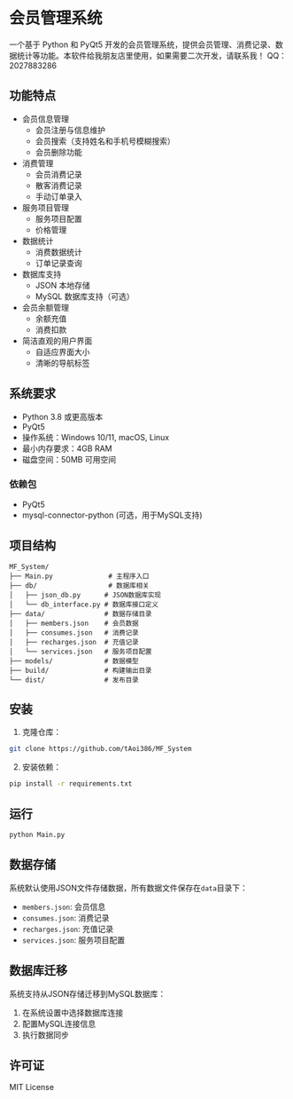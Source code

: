 # 会员管理系统

一个基于 Python 和 PyQt5 开发的会员管理系统，提供会员管理、消费记录、数据统计等功能。本软件给我朋友店里使用，如果需要二次开发，请联系我！
QQ：2027883286

## 功能特点

- 会员信息管理
  - 会员注册与信息维护
  - 会员搜索（支持姓名和手机号模糊搜索）
  - 会员删除功能
- 消费管理
  - 会员消费记录
  - 散客消费记录
  - 手动订单录入
- 服务项目管理
  - 服务项目配置
  - 价格管理
- 数据统计
  - 消费数据统计
  - 订单记录查询
- 数据库支持
  - JSON 本地存储
  - MySQL 数据库支持（可选）
- 会员余额管理
  - 余额充值
  - 消费扣款
- 简洁直观的用户界面
  - 自适应界面大小
  - 清晰的导航标签

## 系统要求

- Python 3.8 或更高版本
- PyQt5
- 操作系统：Windows 10/11, macOS, Linux
- 最小内存要求：4GB RAM
- 磁盘空间：50MB 可用空间

### 依赖包

- PyQt5
- mysql-connector-python (可选，用于MySQL支持)

## 项目结构

```
MF_System/
├── Main.py              # 主程序入口
├── db/                  # 数据库相关
│   ├── json_db.py      # JSON数据库实现
│   └── db_interface.py # 数据库接口定义
├── data/               # 数据存储目录
│   ├── members.json    # 会员数据
│   ├── consumes.json   # 消费记录
│   ├── recharges.json  # 充值记录
│   └── services.json   # 服务项目配置
├── models/             # 数据模型
├── build/              # 构建输出目录
└── dist/               # 发布目录
```

## 安装

1. 克隆仓库：
```bash
git clone https://github.com/tAoi386/MF_System
```

2. 安装依赖：
```bash
pip install -r requirements.txt
```

## 运行

```bash
python Main.py
```

## 数据存储

系统默认使用JSON文件存储数据，所有数据文件保存在`data`目录下：
- `members.json`: 会员信息
- `consumes.json`: 消费记录
- `recharges.json`: 充值记录
- `services.json`: 服务项目配置

## 数据库迁移

系统支持从JSON存储迁移到MySQL数据库：
1. 在系统设置中选择数据库连接
2. 配置MySQL连接信息
3. 执行数据同步

## 许可证

MIT License 